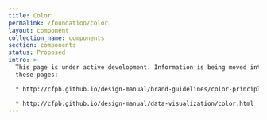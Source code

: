 ```yaml
---
title: Color
permalink: /foundation/color
layout: component
collection_name: components
section: components
status: Proposed
intro: >-
  This page is under active development. Information is being moved into it from
  these pages:

  * http://cfpb.github.io/design-manual/brand-guidelines/color-principles.html

  * http://cfpb.github.io/design-manual/data-visualization/color.html
---
```


